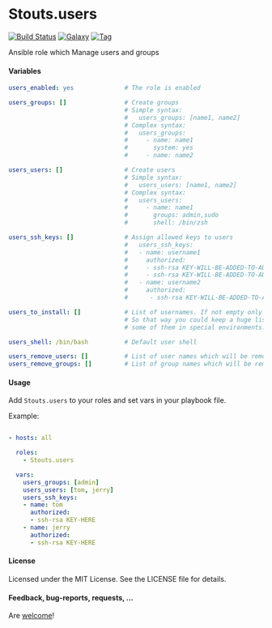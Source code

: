 Stouts.users
============

[![Build Status](http://img.shields.io/travis/Stouts/Stouts.users.svg?style=flat-square)](https://travis-ci.org/Stouts/Stouts.users)
[![Galaxy](http://img.shields.io/badge/galaxy-Stouts.users-blue.svg?style=flat-square)](https://galaxy.users.com/list#/roles/1210)
[![Tag](http://img.shields.io/github/tag/Stouts/Stouts.users.svg?style=flat-square)]()

Ansible role which Manage users and groups

#### Variables
```yaml
users_enabled: yes              # The role is enabled

users_groups: []                # Create groups
                                # Simple syntax:
                                #   users_groups: [name1, name2]
                                # Complex syntax:
                                #   users_groups:
                                #     - name: name1
                                #       system: yes
                                #     - name: name2

users_users: []                 # Create users
                                # Simple syntax:
                                #   users_users: [name1, name2]
                                # Complex syntax:
                                #   users_users:
                                #     - name: name1
                                #       groups: admin,sudo
                                #       shell: /bin/zsh

users_ssh_keys: []              # Assign allowed keys to users
                                #   users_ssh_keys:
                                #   - name: username1
                                #     authorized:
                                #     - ssh-rsa KEY-WILL-BE-ADDED-TO-AUTHORIZED-KEYS
                                #     - ssh-rsa KEY-WILL-BE-ADDED-TO-AUTHORIZED-KEYS
                                #   - name: username2
                                #     authorized:
                                #      - ssh-rsa KEY-WILL-BE-ADDED-TO-AUTHORIZED-KEYS

users_to_install: []            # List of usernames. If not empty only users from the list will be installed.
                                # So that way you could keep a huge list of users somewhere and install only
                                # some of them in special environments.

users_shell: /bin/bash          # Default user shell

users_remove_users: []          # List of user names which will be removed
users_remove_groups: []         # List of group names which will be removed
```

#### Usage

Add `Stouts.users` to your roles and set vars in your playbook file.

Example:

```yaml

- hosts: all

  roles:
    - Stouts.users

  vars:
    users_groups: [admin]
    users_users: [tom, jerry]
    users_ssh_keys:
    - name: tom
      authorized: 
      - ssh-rsa KEY-HERE
    - name: jerry
      authorized: 
      - ssh-rsa KEY-HERE

```

#### License

Licensed under the MIT License. See the LICENSE file for details.

#### Feedback, bug-reports, requests, ...

Are [welcome](https://github.com/Stouts/Stouts.users/issues)!

